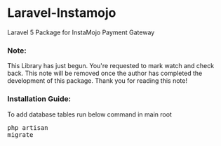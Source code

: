 # Laravel-Instamojo
Laravel 5 Package for InstaMojo Payment Gateway

### Note:
This Library has just begun. You're requested to mark watch and check back. 
This note will be removed once the author has completed the development of this package.
Thank you for reading this note!

### Installation Guide:
To add database tables run below command in main root<pre>php artisan migrate</pre>
